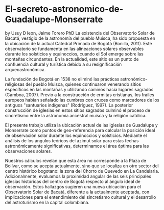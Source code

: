 # El-secreto-astronomico-de-Guadalupe-Monserrate
by Usuy D leon, Jaime Forero PhD
La existencia del Observatorio Solar de Bacatá, vestigio de la astronomía del pueblo Muisca, ha sido  propuesta en la ubicación de la actual Catedral Primada de Bogotá (Bonilla, 2011). Este observatorio se fundamenta en las alineaciones solares observables durante los solsticios y equinoccios, cuando el Sol emerge sobre las montañas circundantes. En la actualidad, este sitio es un punto de confluencia cultural y turística debido a su resignificación arqueoastronómica.

La fundación de Bogotá en 1538 no eliminó las prácticas astronómico-religiosas del pueblo Muisca, quienes continuaron venerando sitios específicos en las montañas y utilizando caminos hacia lugares sagrados (Gamboa, 2007). Previo a la construcción de ermitas cristianas, los frailes europeos habían señalado las cumbres con cruces como marcadores de los antiguos "santuarios indígenas" (Rodríguez, 1997). La posterior construcción de iglesias en estos sitios sagrados culminó el proceso de sincretismo entre la astronomía ancestral muisca y la religión católica.

El presente trabajo utiliza la ubicación actual de las iglesias de Guadalupe y Monserrate como puntos de geo-referencia para calcular la posición ideal de observación solar durante los equinoccios y solsticios. Mediante el análisis de los ángulos teóricos del azimut solar para estas fechas astronómicamente significativas, determinamos el área óptima para las observaciones solares.

Nuestros cálculos revelan que esta área no corresponde a la Plaza de Bolívar, como se acepta actualmente, sino que se localiza en otro sector del centro histórico bogotano: la zona del Chorro de Quevedo en La Candelaria. Adicionalmente, evaluamos la proximidad angular de las seis principales iglesias históricas del centro de Bogotá respecto al ángulo ideal de observación. Estos hallazgos sugieren una nueva ubicación para el Observatorio Solar de Bacatá, diferente a la  actualmente aceptada, con implicaciones para el entendimiento del sincretismo cultural y el desarrollo del astroturismo en la capital colombiana.

